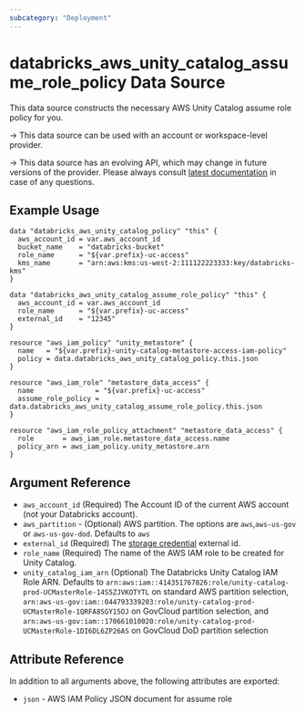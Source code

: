 ```yaml
---
subcategory: "Deployment"
---
```

# databricks_aws_unity_catalog_assume_role_policy Data Source

This data source constructs the necessary AWS Unity Catalog assume role policy for you.

-> This data source can be used with an account or workspace-level provider.

-> This data source has an evolving API, which may change in future versions of the provider. Please always consult [latest documentation](https://docs.databricks.com/data-governance/unity-catalog/get-started.html#configure-a-storage-bucket-and-iam-role-in-aws) in case of any questions.

## Example Usage

```hcl
data "databricks_aws_unity_catalog_policy" "this" {
  aws_account_id = var.aws_account_id
  bucket_name    = "databricks-bucket"
  role_name      = "${var.prefix}-uc-access"
  kms_name       = "arn:aws:kms:us-west-2:111122223333:key/databricks-kms"
}

data "databricks_aws_unity_catalog_assume_role_policy" "this" {
  aws_account_id = var.aws_account_id
  role_name      = "${var.prefix}-uc-access"
  external_id    = "12345"
}

resource "aws_iam_policy" "unity_metastore" {
  name   = "${var.prefix}-unity-catalog-metastore-access-iam-policy"
  policy = data.databricks_aws_unity_catalog_policy.this.json
}

resource "aws_iam_role" "metastore_data_access" {
  name               = "${var.prefix}-uc-access"
  assume_role_policy = data.databricks_aws_unity_catalog_assume_role_policy.this.json
}

resource "aws_iam_role_policy_attachment" "metastore_data_access" {
  role       = aws_iam_role.metastore_data_access.name
  policy_arn = aws_iam_policy.unity_metastore.arn
}
```

## Argument Reference

* `aws_account_id` (Required) The Account ID of the current AWS account (not your Databricks account).
* `aws_partition` - (Optional) AWS partition. The options are `aws`,`aws-us-gov` or `aws-us-gov-dod`. Defaults to `aws`
* `external_id` (Required) The [storage credential](../resources/storage_credential.md) external id.
* `role_name` (Required) The name of the AWS IAM role to be created for Unity Catalog.
* `unity_catalog_iam_arn` (Optional) The Databricks Unity Catalog IAM Role ARN. Defaults to `arn:aws:iam::414351767826:role/unity-catalog-prod-UCMasterRole-14S5ZJVKOTYTL` on standard AWS partition selection, `arn:aws-us-gov:iam::044793339203:role/unity-catalog-prod-UCMasterRole-1QRFA8SGY15OJ` on GovCloud partition selection, and `arn:aws-us-gov:iam::170661010020:role/unity-catalog-prod-UCMasterRole-1DI6DL6ZP26AS` on GovCloud DoD partition selection

## Attribute Reference

In addition to all arguments above, the following attributes are exported:

* `json` - AWS IAM Policy JSON document for assume role
